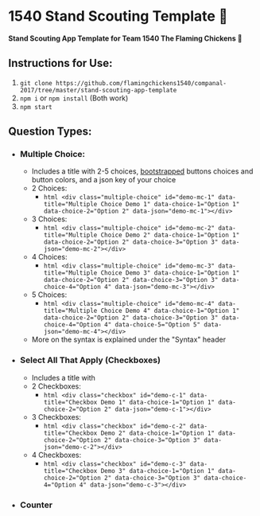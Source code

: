 # 1540 Stand Scouting Template 🏁

**Stand Scouting App Template for Team 1540 The Flaming Chickens 🏁**

## Instructions for Use:

1. ```git clone https://github.com/flamingchickens1540/companal-2017/tree/master/stand-scouting-app-template```
2. ```npm i``` or ```npm install``` (Both work)
3. ```npm start```

## Question Types:

* ### Multiple Choice:
  * Includes a title with 2-5 choices, [bootstrapped](http://getbootstrap.com/) buttons choices and button colors, and a json key of your choice
  * 2 Choices:
    * ```html <div class="multiple-choice" id="demo-mc-1" data-title="Multiple Choice Demo 1" data-choice-1="Option 1" data-choice-2="Option 2" data-json="demo-mc-1"></div>```
  * 3 Choices:
    * ```html <div class="multiple-choice" id="demo-mc-2" data-title="Multiple Choice Demo 2" data-choice-1="Option 1" data-choice-2="Option 2" data-choice-3="Option 3" data-json="demo-mc-2"></div>```
  * 4 Choices:
    * ```html <div class="multiple-choice" id="demo-mc-3" data-title="Multiple Choice Demo 3" data-choice-1="Option 1" data-choice-2="Option 2" data-choice-3="Option 3" data-choice-4="Option 4" data-json="demo-mc-3"></div>```
  * 5 Choices:
    * ```html <div class="multiple-choice" id="demo-mc-4" data-title="Multiple Choice Demo 4" data-choice-1="Option 1" data-choice-2="Option 2" data-choice-3="Option 3" data-choice-4="Option 4" data-choice-5="Option 5" data-json="demo-mc-4"></div>```
  * More on the syntax is explained under the "Syntax" header
* ### Select All That Apply (Checkboxes)
  * Includes a title with
  * 2 Checkboxes:
    * ```html <div class="checkbox" id="demo-c-1" data-title="Checkbox Demo 1" data-choice-1="Option 1" data-choice-2="Option 2" data-json="demo-c-1"></div>```
  * 3 Checkboxes:
    * ```html <div class="checkbox" id="demo-c-2" data-title="Checkbox Demo 2" data-choice-1="Option 1" data-choice-2="Option 2" data-choice-3="Option 3" data-json="demo-c-2"></div>```
  * 4 Checkboxes:
    * ```html <div class="checkbox" id="demo-c-3" data-title="Checkbox Demo 3" data-choice-1="Option 1" data-choice-2="Option 2" data-choice-3="Option 3" data-choice-4="Option 4" data-json="demo-c-3"></div>```
* ### Counter
